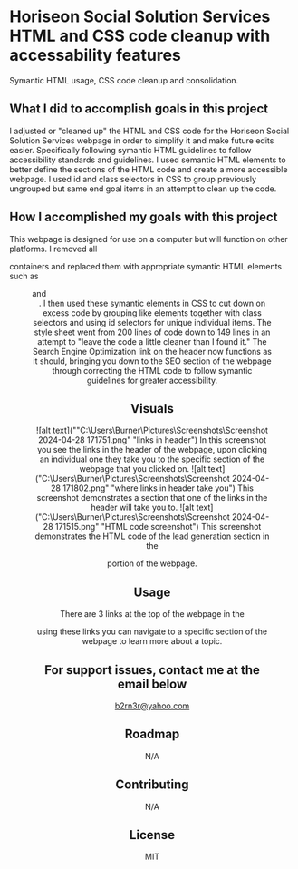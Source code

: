 # Horiseon Social Solution Services HTML and CSS code cleanup with accessability features
Symantic HTML usage, CSS code cleanup and consolidation. 

## What I did to accomplish goals in this project
I adjusted or "cleaned up" the HTML and CSS code for the Horiseon Social Solution Services webpage in order to simplify it and make future edits easier. Specifically following symantic HTML guidelines to follow accessibility standards and guidelines. I used semantic HTML elements to better define the sections of the HTML code and create a more accessible webpage. I used id and class selectors in CSS to group previously ungrouped but same end goal items in an attempt to clean up the code.

## How I accomplished my goals with this project
This webpage is designed for use on a computer but will function on other platforms.
I removed all <div> containers and replaced them with appropriate symantic HTML elements such as <section> <figure> <aside> <article> and <header>. I then used these symantic elements in CSS to cut down on excess code by grouping like elements together with class selectors and using id selectors for unique individual items. The style sheet went from 200 lines of code down to 149 lines in an attempt to "leave the code a little cleaner than I found it." The Search Engine Optimization link on the header now functions as it should, bringing you down to the SEO section of the webpage through correcting the HTML code to follow symantic guidelines for greater accessibility.

## Visuals
![alt text](""C:\Users\Burner\Pictures\Screenshots\Screenshot 2024-04-28 171751.png" "links in header")
In this screenshot you see the links in the header of the webpage, upon clicking an individual one they take you to the specific section of the webpage that you clicked on.
![alt text]("C:\Users\Burner\Pictures\Screenshots\Screenshot 2024-04-28 171802.png" "where links in header take you")
This screenshot demonstrates a section that one of the links in the header will take you to.
![alt text]("C:\Users\Burner\Pictures\Screenshots\Screenshot 2024-04-28 171515.png" "HTML code screenshot")
This screenshot demonstrates the HTML code of the lead generation section in the <aside> portion of the webpage.

## Usage
There are 3 links at the top of the webpage in the <header> using these links you can navigate to a specific section of the webpage to learn more about a topic.

## For support issues, contact me at the email below
<a href="mailto: b2rn3r@yahoo.com">b2rn3r@yahoo.com</a>

## Roadmap
N/A

## Contributing
N/A

## License
MIT

